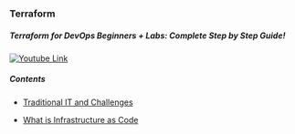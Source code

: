 ### Terraform

##### Terraform for DevOps Beginners + Labs: Complete Step by Step Guide!

[![Youtube Link](http://img.youtube.com/vi/YcJ9IeukJL8/0.jpg)](https://www.youtube.com/watch?v=YcJ9IeukJL8)

##### Contents

- [Traditional IT and Challenges](https://github.com/solarsdev/TIL/blob/master/Terraform/traditional_it_and_challenges.md)

- [What is Infrastructure as Code](https://github.com/solarsdev/TIL/blob/master/Terraform/what_is_IaC.md)
